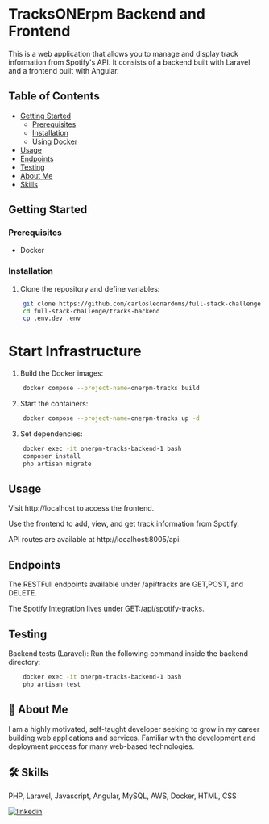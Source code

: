 # TracksONErpm Backend and Frontend

This is a web application that allows you to manage and display track information from Spotify's API. It consists of a backend built with Laravel and a frontend built with Angular.

## Table of Contents

- [Getting Started](#getting-started)
  - [Prerequisites](#prerequisites)
  - [Installation](#installation)
  - [Using Docker](#using-docker)
- [Usage](#usage)
- [Endpoints](#endpoints)
- [Testing](#testing)
- [About Me](#about-me)
- [Skills](#skills)

## Getting Started

### Prerequisites

- Docker

### Installation

1. Clone the repository and define variables:

```bash
    git clone https://github.com/carlosleonardoms/full-stack-challenge.git
    cd full-stack-challenge/tracks-backend
    cp .env.dev .env
```
# Start Infrastructure

1. Build the Docker images:

```bash
    docker compose --project-name=onerpm-tracks build
```

2. Start the containers:

```bash
    docker compose --project-name=onerpm-tracks up -d
```
3. Set dependencies:

```bash
    docker exec -it onerpm-tracks-backend-1 bash
    composer install
    php artisan migrate
```

## Usage
Visit http://localhost to access the frontend.

Use the frontend to add, view, and get track information from Spotify.

API routes are available at http://localhost:8005/api.

## Endpoints
The RESTFull endpoints available under /api/tracks are GET,POST, and DELETE.

The Spotify Integration lives under GET:/api/spotify-tracks. 

## Testing
Backend tests (Laravel): Run the following command inside the backend directory:

```bash
    docker exec -it onerpm-tracks-backend-1 bash
    php artisan test
```

## 🚀 About Me

I am a highly motivated, self-taught developer seeking to grow in my career building web applications and services. Familiar with the development and deployment process for many web-based technologies.


## 🛠 Skills
PHP, Laravel, Javascript, Angular, MySQL, AWS, Docker, HTML, CSS

[![linkedin](https://img.shields.io/badge/linkedin-0A66C2?style=for-the-badge&logo=linkedin&logoColor=white)](https://www.linkedin.com/in/carlosleonardoms/)